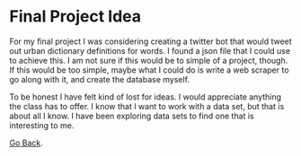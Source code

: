 # Final Project Idea

For my final project I was considering creating a twitter bot that would tweet out urban dictionary definitions for words. I found a json file that I could use to achieve this. I am not sure if this would be to simple of a project, though. If this would be too simple, maybe what I could do is write a web scraper to go along with it, and create the database myself. 

To be honest I have felt kind of lost for ideas. I would appreciate anything the class has to offer. I know that I want to work with a data set, but that is about all I know. I have been exploring data sets to find one that is interesting to me. 

[Go Back](Philosophy-Of-Data).